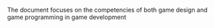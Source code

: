 The document focuses on the competencies of both game design and game programming in game development
